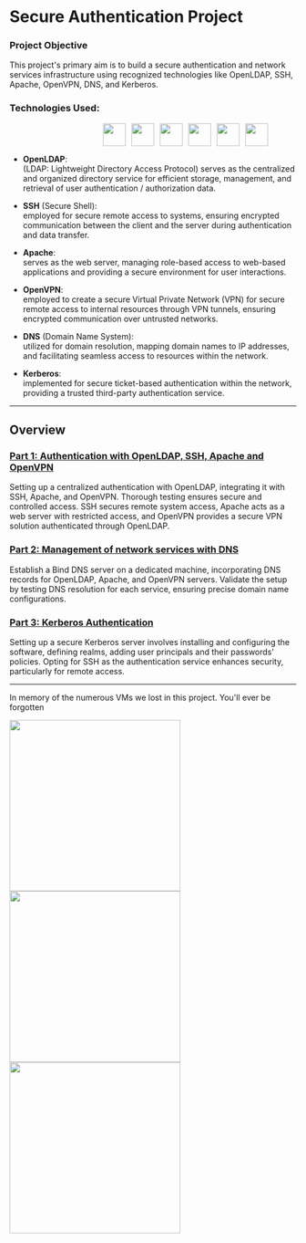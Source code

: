 # Secure Authentication Project
### Project Objective
This project's primary aim is to build a secure authentication and network services infrastructure using recognized technologies like OpenLDAP, SSH, Apache, OpenVPN, DNS, and Kerberos.

### Technologies Used:  
<div style="display: flex; justify-content: right; align-items: center;margin-right:50px;">
    <img src="https://www.axonius.com/hubfs/Adapter%20Logos/OpenLDAP%20Logo.png" height="40" width="40" style="margin-right: 10px;" />
    <img src="https://cdn-icons-png.flaticon.com/512/5136/5136897.png" height="40" width="40" style="margin-right: 10px;" />
    <img src="https://britewire.com/wp-content/uploads/apache-http-server-300x300.jpg" height="40" width="40" style="margin-right: 10px;" />
    <img src="https://usermanual.vtenext.com/uploads/images/gallery/2023-03/openvpn-logo.jpg" height="40" width="40" style="margin-right: 10px;" />
    <img src="https://encrypted-tbn0.gstatic.com/images?q=tbn:ANd9GcTSIsU-44la2KmoDhrT7gUCh2r2dsPVRx_BaQ&usqp=CAU" height="40" width="40" style="margin-right: 10px;" />
    <img src="https://encrypted-tbn0.gstatic.com/images?q=tbn:ANd9GcQUgsK-4bNt8VqwyLZTlJvD6dkQkyP67ElV7Dg8KW0DrjDfX3ZpDGouBMPakWXXUWW0KCg&usqp=CAU" height="40" width="40" />
</div>



- **OpenLDAP**:  
  (LDAP: Lightweight Directory Access Protocol) serves as the centralized and organized directory service for efficient storage, management, and retrieval of user authentication / authorization data.
  
- **SSH** (Secure Shell):  
    employed for secure remote access to systems, ensuring encrypted communication between the client and the server during authentication and data transfer.
  
- **Apache**:  
  serves as the web server, managing role-based access to web-based applications and providing a secure environment for user interactions.
   
- **OpenVPN**:  
  employed to create a secure Virtual Private Network (VPN) for secure remote access to internal resources through VPN tunnels, ensuring encrypted communication over untrusted networks.
  
- **DNS** (Domain Name System):  
  utilized for domain resolution, mapping domain names to IP addresses, and facilitating seamless access to resources within the network.
  
- **Kerberos**:  
  implemented for secure ticket-based authentication within the network, providing a trusted third-party authentication service.
 ___

## Overview

### [Part 1: Authentication with OpenLDAP, SSH, Apache and OpenVPN](./part1/part1.md)  

Setting up a centralized authentication with OpenLDAP, integrating it with SSH, Apache, and OpenVPN.
Thorough testing ensures secure and controlled access. SSH secures remote system access, Apache acts as a web server with restricted access, and OpenVPN provides a secure VPN solution authenticated through OpenLDAP.

### [Part 2: Management of network services with DNS](./part2/dns.md)  

Establish a Bind DNS server on a dedicated machine, incorporating DNS records for OpenLDAP, Apache, and OpenVPN servers.
Validate the setup by testing DNS resolution for each service, ensuring precise domain name configurations.

### [Part 3: Kerberos Authentication](./part3/kerberos.md)  
Setting up a secure Kerberos server involves installing and configuring the software, defining realms, adding user principals and  their passwords' policies.
Opting for SSH as the authentication service enhances security, particularly for remote access. 

---

In memory of the numerous VMs we lost in this project. You'll ever be forgotten

<img src="https://drive.google.com/uc?id=1RG881fH8Qwcxha_O5BjhKb_QWaY3LDGF" width="300"/> <img src="https://drive.google.com/uc?id=1l5G7kHRFwODONUxWZ6mAkskc15sA_b0_" width="300"/> <img src="https://tech.paayi.com/uploads/media/Sudo-not-found.png" width="300"/> 

